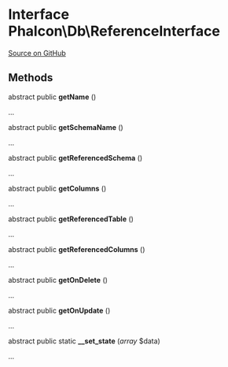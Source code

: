 # Interface **Phalcon\\Db\\ReferenceInterface**

<a href="https://github.com/phalcon/cphalcon/blob/master/phalcon/db/referenceinterface.zep" class="btn btn-default btn-sm">Source on GitHub</a>

## Methods
abstract public  **getName** ()

...

abstract public  **getSchemaName** ()

...

abstract public  **getReferencedSchema** ()

...

abstract public  **getColumns** ()

...

abstract public  **getReferencedTable** ()

...

abstract public  **getReferencedColumns** ()

...

abstract public  **getOnDelete** ()

...

abstract public  **getOnUpdate** ()

...

abstract public static  **__set_state** (*array* $data)

...

